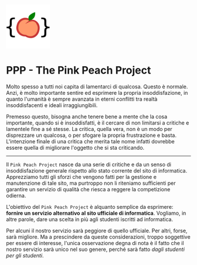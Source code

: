 
<img title="" src="https://raw.githubusercontent.com/Alessandrostr95/PinkPeachProject/main/site/assets/logo.svg" alt="" width="120" data-align="inline" data-align="center">

# PPP - The Pink Peach Project

Molto spesso a tutti noi capita di lamentarci di qualcosa. Questo è
normale. Anzi, è molto importante sentire ed esprimere la propria
insoddisfazione, in quanto l'umanità è sempre avanzata in eterni
conflitti tra realtà insoddisfacenti e ideali irraggiungibili.

Premesso questo, bisogna anche tenere bene a mente che la cosa
importante, quando si è insoddisfatti, è il cercare di non limitarsi
a critiche e lamentele fine a sé stesse. La critica, quella vera,
non è un modo per disprezzare un qualcosa, o per sfogare la propria
frustrazione e basta. L'intenzione finale di una critica che merita
tale nome infatti dovrebbe essere quella di migliorare l'oggetto che
si sta criticando.

---

Il `Pink Peach Project` nasce da una serie di critiche e da un senso
di insoddisfazione generale rispetto allo stato corrente del sito di
informatica. Apprezziamo tutti gli sforzi che vengono fatti per la
gestione e manutenzione di tale sito, ma purtroppo non li riteniamo
sufficienti per garantire un servizio di qualità che riesca a
reggere la competizione odierna.

L'obiettivo del `Pink Peach Project` è alquanto semplice da esprimere:
**fornire un servizio alternativo al sito ufficiale di
informatica**. Vogliamo, in altre parole, dare una scelta in più agli
studenti iscritti ad informatica.

Per alcuni il nostro servizio sarà peggiore di quello ufficiale. Per
altri, forse, sarà migliore. Ma a prescindere da queste
considerazioni, troppo soggettive per essere di interesse, l'unica
osservazione degna di nota è il fatto che il nostro servizio sarà
unico nel suo genere, perché sarà fatto *dagli studenti per gli
studenti*.

